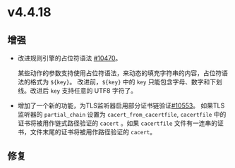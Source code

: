 # v4.4.18

## 增强

- 改进规则引擎的占位符语法 [#10470](https://github.com/emqx/emqx/pull/10470)。

  某些动作的参数支持使用占位符语法，来动态的填充字符串的内容，占位符语法的格式为 `${key}`。
  改进前，`${key}` 中的 `key` 只能包含字母、数字和下划线。改进后 `key` 支持任意的 UTF8 字符了。

- 增加了一个新的功能，为TLS监听器启用部分证书链验证[#10553](https://github.com/emqx/emqx/pull/10553)。
  如果TLS监听器的 `partial_chain` 设置为 `cacert_from_cacertfile`,
  `cacertfile` 中的证书将被用作链式路径验证的 `cacert` 。如果 `cacertfile` 文件有一连串的证书，文件末尾的证书将被用作路径验证的 `cacert`。

## 修复

